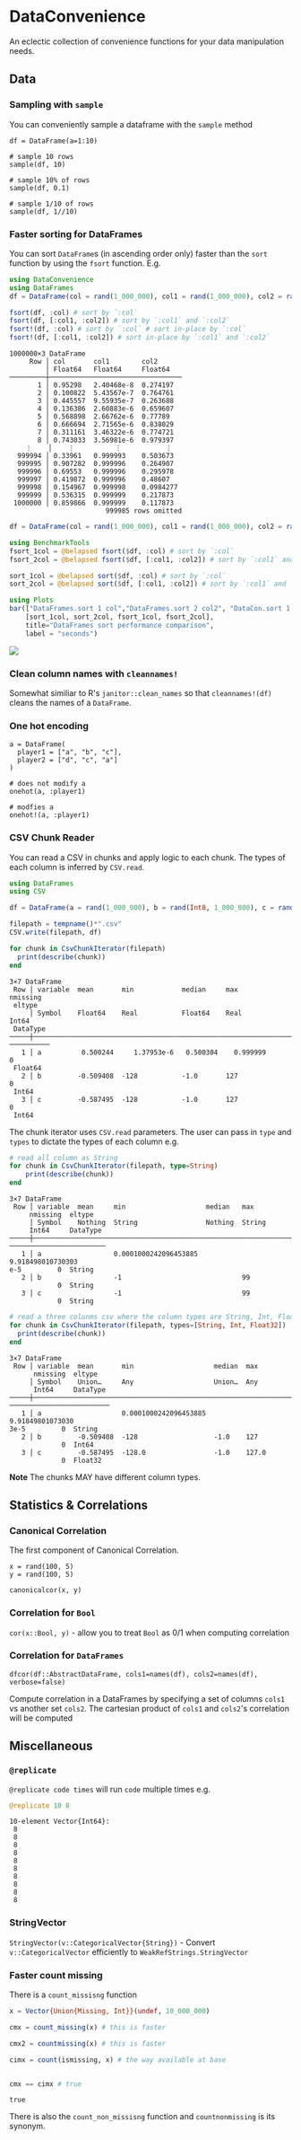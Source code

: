 # DataConvenience

An eclectic collection of convenience functions for your data manipulation needs.

## Data

### Sampling with `sample`

You can conveniently sample a dataframe with the `sample` method

```
df = DataFrame(a=1:10)

# sample 10 rows
sample(df, 10)
```

```
# sample 10% of rows
sample(df, 0.1)
```

```
# sample 1/10 of rows
sample(df, 1//10)
```

### Faster sorting for DataFrames

You can sort `DataFrame`s (in ascending order only) faster than the `sort` function by using the `fsort` function. E.g.

```julia
using DataConvenience
using DataFrames
df = DataFrame(col = rand(1_000_000), col1 = rand(1_000_000), col2 = rand(1_000_000))

fsort(df, :col) # sort by `:col`
fsort(df, [:col1, :col2]) # sort by `:col1` and `:col2`
fsort!(df, :col) # sort by `:col` # sort in-place by `:col`
fsort!(df, [:col1, :col2]) # sort in-place by `:col1` and `:col2`
```

```
1000000×3 DataFrame
     Row │ col       col1        col2
         │ Float64   Float64     Float64
─────────┼─────────────────────────────────
       1 │ 0.95298   2.40468e-8  0.274197
       2 │ 0.100822  5.43567e-7  0.764761
       3 │ 0.445557  9.55935e-7  0.263688
       4 │ 0.136386  2.60883e-6  0.659607
       5 │ 0.568898  2.66762e-6  0.77789
       6 │ 0.666694  2.71565e-6  0.838029
       7 │ 0.311161  3.46322e-6  0.774721
       8 │ 0.743033  3.56981e-6  0.979397
    ⋮    │    ⋮          ⋮           ⋮
  999994 │ 0.33961   0.999993    0.503673
  999995 │ 0.907282  0.999996    0.264907
  999996 │ 0.69553   0.999996    0.295978
  999997 │ 0.419872  0.999996    0.48607
  999998 │ 0.154967  0.999998    0.0984277
  999999 │ 0.536315  0.999999    0.217873
 1000000 │ 0.859866  0.999999    0.117873
                        999985 rows omitted
```



```julia
df = DataFrame(col = rand(1_000_000), col1 = rand(1_000_000), col2 = rand(1_000_000))

using BenchmarkTools
fsort_1col = @belapsed fsort($df, :col) # sort by `:col`
fsort_2col = @belapsed fsort($df, [:col1, :col2]) # sort by `:col1` and `:col2`

sort_1col = @belapsed sort($df, :col) # sort by `:col`
sort_2col = @belapsed sort($df, [:col1, :col2]) # sort by `:col1` and `:col2`

using Plots
bar(["DataFrames.sort 1 col","DataFrames.sort 2 col2", "DataCon.sort 1 col","DataCon.sort 2 col2"],
    [sort_1col, sort_2col, fsort_1col, fsort_2col],
    title="DataFrames sort performance comparison",
    label = "seconds")
```

![](figures/README_2_1.png)



### Clean column names with `cleannames!`
Somewhat similiar to R's `janitor::clean_names` so that `cleannames!(df)` cleans the names of a `DataFrame`.

### One hot encoding

```
a = DataFrame(
  player1 = ["a", "b", "c"],
  player2 = ["d", "c", "a"]
)

# does not modify a
onehot(a, :player1)

# modfies a
onehot!(a, :player1)
```


### CSV Chunk Reader

You can read a CSV in chunks and apply logic to each chunk. The types of each column is inferred by `CSV.read`.

```julia
using DataFrames
using CSV

df = DataFrame(a = rand(1_000_000), b = rand(Int8, 1_000_000), c = rand(Int8, 1_000_000))

filepath = tempname()*".csv"
CSV.write(filepath, df)

for chunk in CsvChunkIterator(filepath)
  print(describe(chunk))
end
```

```
3×7 DataFrame
 Row │ variable  mean       min            median     max         nmissing 
 eltype
     │ Symbol    Float64    Real           Float64    Real        Int64    
 DataType
─────┼─────────────────────────────────────────────────────────────────────
──────────
   1 │ a          0.500244     1.37953e-6   0.500304    0.999999         0 
 Float64
   2 │ b         -0.509408  -128           -1.0       127                0 
 Int64
   3 │ c         -0.587495  -128           -1.0       127                0 
 Int64
```





The chunk iterator uses `CSV.read` parameters. The user can pass in `type` and `types` to dictate the types of each column e.g.

```julia
# read all column as String
for chunk in CsvChunkIterator(filepath, type=String)
    print(describe(chunk))
end
```

```
3×7 DataFrame
 Row │ variable  mean     min                    median   max              
     nmissing  eltype
     │ Symbol    Nothing  String                 Nothing  String           
     Int64     DataType
─────┼─────────────────────────────────────────────────────────────────────
────────────────────────
   1 │ a                  0.0001000242096453885           9.918498010730303
e-5         0  String
   2 │ b                  -1                              99               
            0  String
   3 │ c                  -1                              99               
            0  String
```



```julia
# read a three colunms csv where the column types are String, Int, Float32
for chunk in CsvChunkIterator(filepath, types=[String, Int, Float32])
  print(describe(chunk))
end
```

```
3×7 DataFrame
 Row │ variable  mean       min                    median  max             
      nmissing  eltype
     │ Symbol    Union…     Any                    Union…  Any             
      Int64     DataType
─────┼─────────────────────────────────────────────────────────────────────
─────────────────────────
   1 │ a                    0.0001000242096453885          9.91849801073030
3e-5         0  String
   2 │ b         -0.509408  -128                   -1.0    127             
             0  Int64
   3 │ c         -0.587495  -128.0                 -1.0    127.0           
             0  Float32
```





**Note** The chunks MAY have different column types.

## Statistics & Correlations

### Canonical Correlation
The first component of Canonical Correlation.

```
x = rand(100, 5)
y = rand(100, 5)

canonicalcor(x, y)
```

### Correlation for `Bool`
`cor(x::Bool, y)` -  allow you to treat `Bool` as 0/1 when computing correlation

### Correlation for `DataFrames`
`dfcor(df::AbstractDataFrame, cols1=names(df), cols2=names(df), verbose=false)`

Compute correlation in a DataFrames by specifying a set of columns `cols1` vs
another set `cols2`. The cartesian product of `cols1` and `cols2`'s correlation
will be computed

## Miscellaneous

### `@replicate`
`@replicate code times` will run `code` multiple times e.g.

```julia
@replicate 10 8
```

```
10-element Vector{Int64}:
 8
 8
 8
 8
 8
 8
 8
 8
 8
 8
```





### StringVector
`StringVector(v::CategoricalVector{String})` - Convert `v::CategoricalVector` efficiently to `WeakRefStrings.StringVector`

### Faster count missing

There is a `count_missisng` function

```julia
x = Vector{Union{Missing, Int}}(undef, 10_000_000)

cmx = count_missing(x) # this is faster

cmx2 = countmissing(x) # this is faster

cimx = count(ismissing, x) # the way available at base


cmx == cimx # true
```

```
true
```





There is also the `count_non_missisng` function and `countnonmissing` is its synonym.
